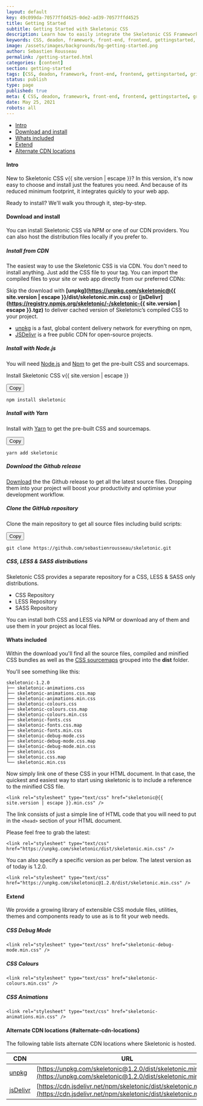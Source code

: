 ```yaml
---
layout: default
key: 49c099da-70577ffd4525-0de2-ad39-70577ffd4525
title: Getting Started
subtitle: Getting Started with Skeletonic CSS
description: Learn how to easily integrate the Skeletonic CSS Framework into your website or web app.
keywords: CSS, deadon, framework, front-end, frontend, gettingstarted, gridsystem, lightweight, mobile-first, modern, responsive, semantic, skeletonic, skeletonic.css, style-agnostic, typography
image: /assets/images/backgrounds/bg-getting-started.png
author: Sebastien Rousseau
permalink: /getting-started.html
categories: [content]
section: getting-started
tags: [CSS, deadon, framework, front-end, frontend, gettingstarted, gridsystem, lightweight, mobile-first, modern, responsive, semantic, skeletonic, skeletonic.css, style-agnostic, typography]
status: publish
type: page
published: true
meta: { CSS, deadon, framework, front-end, frontend, gettingstarted, gridsystem, lightweight, mobile-first, modern, responsive, semantic, skeletonic, skeletonic.css, style-agnostic, typography }
date: May 25, 2021
robots: all
---
```


<!-- Getting started -->
<section class="grid-flex text-left">
    <div class="flex-4">
        <nav class="nav-page" aria-label="{{page.title}} Navigation"> 
            <ul class="nav"> 
                <li><a href="#{{'Intro' | downcase | replace: ' ', '-' }}">Intro</a></li>
                <li><a href="#{{'Download and install' | downcase | replace: ' ', '-' }}">Download and install</a></li>
                <li><a href="#{{'Whats included' | downcase | replace: ' ', '-' }}">Whats included</a></li>
                <li><a href="#{{'Extend' | downcase | replace: ' ', '-' }}">Extend</a></li>
                <li><a href="#{{'Alternate CDN locations' | downcase | replace: ' ', '-' }}">Alternate CDN locations</a></li>
            </ul> 
        </nav>
    </div>
    <div class="flex-8" markdown="1">

#### Intro 

New to Skeletonic CSS v{{ site.version | escape }}?  In this version, it's now easy to choose and install just the features you need. And because of its reduced minimum footprint, it integrates quickly to your web app.

Ready to install? We'll walk you through it, step-by-step.

#### Download and install

You can install Skeletonic CSS via NPM or one of our CDN providers. You can also host the distribution files locally if you prefer to.
##### Install from CDN
The easiest way to use the Skeletonic CSS is via CDN. You don't need to install anything. Just add the CSS file to your <head> tag. You can import the compiled files to your site or web app directly from our preferred CDNs:
  
Skip the download with **[unpkg](https://unpkg.com/skeletonic@{{ site.version | escape }}/dist/skeletonic.min.css)** or **[jsDelivr](https://registry.npmjs.org/skeletonic/-/skeletonic-{{ site.version | escape }}.tgz)** to deliver cached version of Skeletonic’s compiled CSS to your project.
  
<ul class="disc">
    <li><a href="https://unpkg.com/">unpkg</a> is a fast, global content delivery network for everything on npm,</li>
    <li><a href="https://www.jsdelivr.com">JSDelivr</a> is a free public CDN for open-source projects.</li>
</ul>

##### Install with Node.js
You will need [Node.js](https://nodejs.org/en/download/) and [Npm](https://www.npmjs.com/package/skeletonic) to get the pre-built CSS and sourcemaps. 

Install Skeletonic CSS v{{ site.version | escape }}

<div class="bd-clipboard"><button type="button" onclick="copyToClipboard(document.getElementById('clipboard-1').innerHTML)" class="button-clipboard primary-outline" title="Copy to clipboard">Copy</button></div>

<code id="clipboard-1">
npm install skeletonic
</code>

##### Install with Yarn
Install with [Yarn](https://yarnpkg.com/en/package/skeletonic) to get the pre-built CSS and sourcemaps. 

<div class="bd-clipboard"><button type="button" onclick="copyToClipboard(document.getElementById('clipboard-2').innerHTML)" class="button-clipboard button-clipboard primary-outline" title="Copy to clipboard">Copy</button></div>

<code id="clipboard-2">
yarn add skeletonic
</code>

##### Download the Github release
[Download](https://github.com/sebastienrousseau/skeletonic/releases) the the Github release to get all the latest source files. Dropping them into your project will boost your productivity and optimise your development workflow.
##### Clone the GitHub repository
Clone the main repository to get all source files including build scripts: 

<div class="bd-clipboard"><button type="button" onclick="copyToClipboard(document.getElementById('clipboard-3').innerHTML)" class="button-clipboard button-clipboard primary-outline" title="Copy to clipboard">Copy</button></div>

<code id="clipboard-3">
git clone https://github.com/sebastienrousseau/skeletonic.git
</code>

##### CSS, LESS & SASS distributions
Skeletonic CSS provides a separate repository for a CSS, LESS & SASS only distributions.

<ul class="disc">
    <li>CSS Repository</li>
    <li>LESS Repository</li>
    <li>SASS Repository</li>
</ul>

You can install both CSS and LESS via NPM or download any of them and use them in your project as local files.
#### Whats included

Within the download you'll find all the source files, compiled and minified CSS bundles as well as the [CSS sourcemaps](https://developers.google.com/web/tools/chrome-devtools/javascript/source-maps) grouped into the **dist** folder. 

You'll see something like this:

```
skeletonic-1.2.0
├── skeletonic-animations.css
├── skeletonic-animations.css.map
├── skeletonic-animations.min.css
├── skeletonic-colours.css
├── skeletonic-colours.css.map
├── skeletonic-colours.min.css
├── skeletonic-fonts.css
├── skeletonic-fonts.css.map
├── skeletonic-fonts.min.css
├── skeletonic-debug-mode.css
├── skeletonic-debug-mode.css.map
├── skeletonic-debug-mode.min.css
├── skeletonic.css
├── skeletonic.css.map
└── skeletonic.min.css
```

Now simply link one of these CSS in your HTML document. In that case, the quickest and easiest way to start using skeletonic is to include a reference to the minified CSS file.

```<link rel="stylesheet" type="text/css" href="skeletonic@{{ site.version | escape }}.min.css" />```

The link consists of just a simple line of HTML code that you will need to put in the ```<head>```  section of your HTML document.

Please feel free to grab the latest:

```<link rel="stylesheet" type="text/css" href="https://unpkg.com/skeletonic/dist/skeletonic.min.css" />```

You can also specify a specific version as per below. The latest version as of today is 1.2.0.

```<link rel="stylesheet" type="text/css" href="https://unpkg.com/skeletonic@1.2.0/dist/skeletonic.min.css" />```

#### Extend

We provide a growing library of extensible CSS module files, utilities, themes and components ready to use as is to fit your web needs.
##### CSS Debug Mode
```<link rel="stylesheet" type="text/css" href="skeletonic-debug-mode.min.css" />```

##### CSS Colours
```<link rel="stylesheet" type="text/css" href="skeletonic-colours.min.css" />```

##### CSS Animations
```<link rel="stylesheet" type="text/css" href="skeletonic-animations.min.css" />```

#### Alternate CDN locations {#alternate-cdn-locations}
The following table lists alternate CDN locations where Skeletonic is hosted.

| CDN | URL | HTTPS | Combo |
|---|---|---|---|
| [unpkg](https://unpkg.com/) | [https://unpkg.com/skeletonic@1.2.0/dist/skeletonic.min.css](https://unpkg.com/skeletonic@1.2.0/dist/skeletonic.min.css) | Yes | No |
| [jsDelivr](https://www.jsdelivr.com/) | [https://cdn.jsdelivr.net/npm/skeletonic/dist/skeletonic.min.css](https://cdn.jsdelivr.net/npm/skeletonic/dist/skeletonic.min.css)  | Yes | Yes |
 
</div></section>
<!-- End Getting started -->
